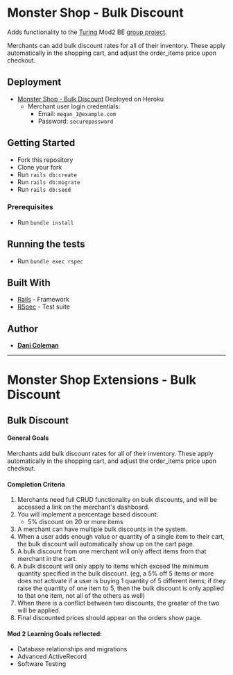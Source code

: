 # Monster Shop - Bulk Discount

Adds functionality to the [Turing](turing.io) Mod2 BE [group project](https://github.com/turingschool-examples/monster_shop_2001).

Merchants can add bulk discount rates for all of their inventory. These apply automatically in the shopping cart, and adjust the order_items price upon checkout.

## Deployment

* [Monster Shop - Bulk Discount]() Deployed on Heroku
  * Merchant user login credentials:
    * Email: `megan_1@example.com`
    * Password: `securepassword`


## Getting Started

- Fork this repository
- Clone your fork
- Run `rails db:create`
- Run `rails db:migrate`
- Run `rails db:seed`

### Prerequisites

- Run `bundle install`


## Running the tests

- Run `bundle exec rspec`

## Built With

* [Rails](https://rubyonrails.org/) - Framework
* [RSpec](https://github.com/rspec/rspec-rails) - Test suite

## Author

* [**Dani Coleman**](https://github.com/dcoleman21/monster_shop_final)

----------------

# Monster Shop Extensions - Bulk Discount

## Bulk Discount

#### General Goals

Merchants add bulk discount rates for all of their inventory. These apply automatically in the shopping cart, and adjust the order_items price upon checkout.

#### Completion Criteria

1. Merchants need full CRUD functionality on bulk discounts, and will be accessed a link on the merchant's dashboard.
1. You will implement a percentage based discount:
   - 5% discount on 20 or more items
1. A merchant can have multiple bulk discounts in the system.
1. When a user adds enough value or quantity of a single item to their cart, the bulk discount will automatically show up on the cart page.
1. A bulk discount from one merchant will only affect items from that merchant in the cart.
1. A bulk discount will only apply to items which exceed the minimum quantity specified in the bulk discount. (eg, a 5% off 5 items or more does not activate if a user is buying 1 quantity of 5 different items; if they raise the quantity of one item to 5, then the bulk discount is only applied to that one item, not all of the others as well)
1. When there is a conflict between two discounts, the greater of the two will be applied.
1. Final discounted prices should appear on the orders show page.

#### Mod 2 Learning Goals reflected:
- Database relationships and migrations
- Advanced ActiveRecord
- Software Testing
